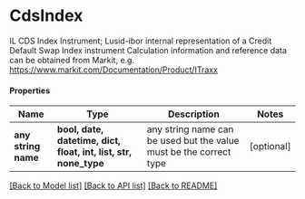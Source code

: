 # CdsIndex

IL CDS Index Instrument; Lusid-ibor internal representation of a Credit Default Swap Index instrument  Calculation information and reference data can be obtained from Markit, e.g. https://www.markit.com/Documentation/Product/ITraxx

#### Properties
Name | Type | Description | Notes
------------ | ------------- | ------------- | -------------
**any string name** | **bool, date, datetime, dict, float, int, list, str, none_type** | any string name can be used but the value must be the correct type | [optional]

[[Back to Model list]](../README.md#documentation-for-models) [[Back to API list]](../README.md#documentation-for-api-endpoints) [[Back to README]](../README.md)

